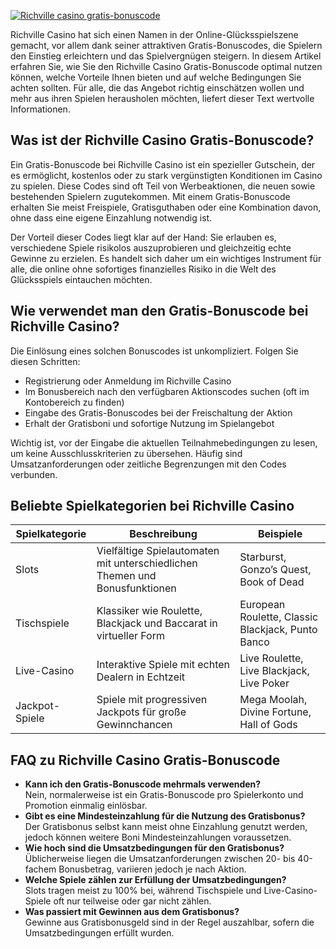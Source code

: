 [![Richville casino gratis-bonuscode](https://123-caf.pages.dev/gitsignup.png)](https://vrmoo.ru/Bt82HjjY)

<p>Richville Casino hat sich einen Namen in der Online-Glücksspielszene gemacht, vor allem dank seiner attraktiven Gratis-Bonuscodes, die Spielern den Einstieg erleichtern und das Spielvergnügen steigern. In diesem Artikel erfahren Sie, wie Sie den Richville Casino Gratis-Bonuscode optimal nutzen können, welche Vorteile Ihnen bieten und auf welche Bedingungen Sie achten sollten. Für alle, die das Angebot richtig einschätzen wollen und mehr aus ihren Spielen herausholen möchten, liefert dieser Text wertvolle Informationen.</p>  <h2>Was ist der Richville Casino Gratis-Bonuscode?</h2> <p>Ein Gratis-Bonuscode bei Richville Casino ist ein spezieller Gutschein, der es ermöglicht, kostenlos oder zu stark vergünstigten Konditionen im Casino zu spielen. Diese Codes sind oft Teil von Werbeaktionen, die neuen sowie bestehenden Spielern zugutekommen. Mit einem Gratis-Bonuscode erhalten Sie meist Freispiele, Gratisguthaben oder eine Kombination davon, ohne dass eine eigene Einzahlung notwendig ist.</p> <p>Der Vorteil dieser Codes liegt klar auf der Hand: Sie erlauben es, verschiedene Spiele risikolos auszuprobieren und gleichzeitig echte Gewinne zu erzielen. Es handelt sich daher um ein wichtiges Instrument für alle, die online ohne sofortiges finanzielles Risiko in die Welt des Glücksspiels eintauchen möchten.</p>  <h2>Wie verwendet man den Gratis-Bonuscode bei Richville Casino?</h2> <p>Die Einlösung eines solchen Bonuscodes ist unkompliziert. Folgen Sie diesen Schritten:</p> <ul>   <li>Registrierung oder Anmeldung im Richville Casino</li>   <li>Im Bonusbereich nach den verfügbaren Aktionscodes suchen (oft im Kontobereich zu finden)</li>   <li>Eingabe des Gratis-Bonuscodes bei der Freischaltung der Aktion</li>   <li>Erhalt der Gratisboni und sofortige Nutzung im Spielangebot</li> </ul> <p>Wichtig ist, vor der Eingabe die aktuellen Teilnahmebedingungen zu lesen, um keine Ausschlusskriterien zu übersehen. Häufig sind Umsatzanforderungen oder zeitliche Begrenzungen mit den Codes verbunden.</p>  <h2>Beliebte Spielkategorien bei Richville Casino</h2> <table>   <thead>     <tr>       <th>Spielkategorie</th>       <th>Beschreibung</th>       <th>Beispiele</th>     </tr>   </thead>   <tbody>     <tr>       <td>Slots</td>       <td>Vielfältige Spielautomaten mit unterschiedlichen Themen und Bonusfunktionen</td>       <td>Starburst, Gonzo’s Quest, Book of Dead</td>     </tr>     <tr>       <td>Tischspiele</td>       <td>Klassiker wie Roulette, Blackjack und Baccarat in virtueller Form</td>       <td>European Roulette, Classic Blackjack, Punto Banco</td>     </tr>     <tr>       <td>Live-Casino</td>       <td>Interaktive Spiele mit echten Dealern in Echtzeit</td>       <td>Live Roulette, Live Blackjack, Live Poker</td>     </tr>     <tr>       <td>Jackpot-Spiele</td>       <td>Spiele mit progressiven Jackpots für große Gewinnchancen</td>       <td>Mega Moolah, Divine Fortune, Hall of Gods</td>     </tr>   </tbody> </table>  <h2>FAQ zu Richville Casino Gratis-Bonuscode</h2> <ul>   <li><strong>Kann ich den Gratis-Bonuscode mehrmals verwenden?</strong><br>Nein, normalerweise ist ein Gratis-Bonuscode pro Spielerkonto und Promotion einmalig einlösbar.</li>   <li><strong>Gibt es eine Mindesteinzahlung für die Nutzung des Gratisbonus?</strong><br>Der Gratisbonus selbst kann meist ohne Einzahlung genutzt werden, jedoch können weitere Boni Mindesteinzahlungen voraussetzen.</li>   <li><strong>Wie hoch sind die Umsatzbedingungen für den Gratisbonus?</strong><br>Üblicherweise liegen die Umsatzanforderungen zwischen 20- bis 40-fachem Bonusbetrag, variieren jedoch je nach Aktion.</li>   <li><strong>Welche Spiele zählen zur Erfüllung der Umsatzbedingungen?</strong><br>Slots tragen meist zu 100% bei, während Tischspiele und Live-Casino-Spiele oft nur teilweise oder gar nicht zählen.</li>   <li><strong>Was passiert mit Gewinnen aus dem Gratisbonus?</strong><br>Gewinne aus Gratisbonusgeld sind in der Regel auszahlbar, sofern die Umsatzbedingungen erfüllt wurden.</li> </ul>